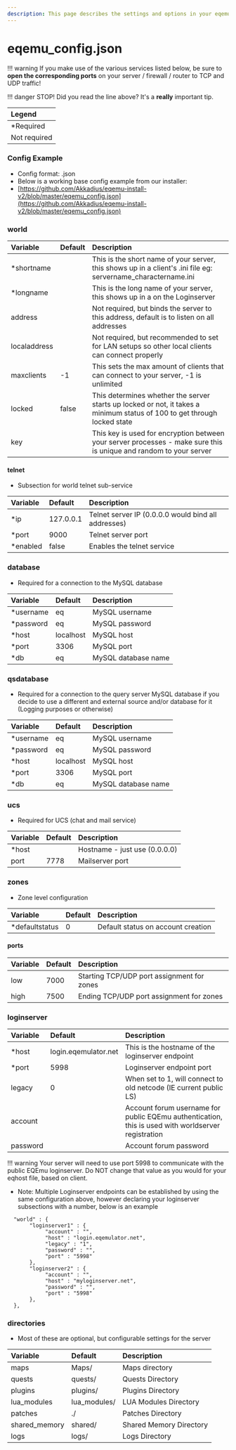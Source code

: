 ```yaml
---
description: This page describes the settings and options in your eqemu_config.json file.
---
```


# eqemu_config.json

!!! warning
If you make use of the various services listed below, be sure to **open the corresponding ports** on your server /
firewall / router to TCP and UDP traffic!

!!! danger
STOP!  Did you read the line above? It's a **really** important tip.

| Legend       |
|:-------------|
| *Required    |
| Not required |

### Config Example

* Config format: .json
* Below is a working base config example from our installer:
* [https://github.com/Akkadius/eqemu-install-v2/blob/master/eqemu_config.json](https://github.com/Akkadius/eqemu-install-v2/blob/master/eqemu_config.json)

### world

| Variable     | Default | Description                                                                                                              |
|:-------------|:--------|:-------------------------------------------------------------------------------------------------------------------------|
| *shortname   |         | This is the short name of your server, this shows up in a client's .ini file eg: servername_charactername.ini            |
| *longname    |         | This is the long name of your server, this shows up in a on the Loginserver                                              |
| address      |         | Not required, but binds the server to this address, default is to listen on all addresses                                |
| localaddress |         | Not required, but recommended to set for LAN setups so other local clients can connect properly                          |
| maxclients   | -1      | This sets the max amount of clients that can connect to your server, -1 is unlimited                                     |
| locked       | false   | This determines whether the server starts up locked or not, it takes a minimum status of 100 to get through locked state |
| key          |         | This key is used for encryption between your server processes - make sure this is unique and random to your server       |

#### telnet

* Subsection for world telnet sub-service

| Variable | Default   | Description                                         |
|:---------|:----------|:----------------------------------------------------|
| *ip      | 127.0.0.1 | Telnet server IP (0.0.0.0 would bind all addresses) |
| *port    | 9000      | Telnet server port                                  |
| *enabled | false     | Enables the telnet service                          |

### database

* Required for a connection to the MySQL database

| Variable  | Default   | Description         |
|:----------|:----------|:--------------------|
| *username | eq        | MySQL username      |
| *password | eq        | MySQL password      |
| *host     | localhost | MySQL host          |
| *port     | 3306      | MySQL port          |
| *db       | eq        | MySQL database name |

### qsdatabase

* Required for a connection to the query server MySQL database if you decide to use a different and external source
  and/or database for it (Logging purposes or otherwise)

| Variable  | Default   | Description         |
|:----------|:----------|:--------------------|
| *username | eq        | MySQL username      |
| *password | eq        | MySQL password      |
| *host     | localhost | MySQL host          |
| *port     | 3306      | MySQL port          |
| *db       | eq        | MySQL database name |

### ucs

* Required for UCS (chat and mail service)

| Variable | Default | Description                   |
|:---------|:--------|:------------------------------|
| *host    |         | Hostname - just use (0.0.0.0) |
| port     | 7778    | Mailserver port               |

### zones

* Zone level configuration

| Variable       | Default | Description                        |
|:---------------|:--------|:-----------------------------------|
| *defaultstatus | 0       | Default status on account creation |

#### ports

| Variable | Default | Description                                |
|:---------|:--------|:-------------------------------------------|
| low      | 7000    | Starting TCP/UDP port assignment for zones |
| high     | 7500    | Ending TCP/UDP port assignment for zones   |

### loginserver

| Variable | Default              | Description                                                                                        |
|:---------|:---------------------|:---------------------------------------------------------------------------------------------------|
| *host    | login.eqemulator.net | This is the hostname of the loginserver endpoint                                                   |
| *port    | 5998                 | Loginserver endpoint port                                                                          |
| legacy   | 0                    | When set to 1, will connect to old netcode (IE current public LS)                                  |
| account  |                      | Account forum username for public EQEmu authentication, this is used with worldserver registration |
| password |                      | Account forum password                                                                             |

!!! warning
Your server will need to use port 5998 to communicate with the public EQEmu loginserver. Do NOT change that value as you
would for your eqhost file, based on client.

* Note: Multiple Loginserver endpoints can be established by using the same configuration above, however declaring your
  loginserver subsections with a number, below is an example

```text
  "world" : {
	   "loginserver1" : {
			"account" : "",
			"host" : "login.eqemulator.net",
			"legacy" : "1",
			"password" : "",
			"port" : "5998"
	   },
	   "loginserver2" : {
			"account" : "",
			"host" : "myloginserver.net",
			"password" : "",
			"port" : "5998"
	   },
  },
```

### directories

* Most of these are optional, but configurable settings for the server

| Variable      | Default      | Description             |
|:--------------|:-------------|:------------------------|
| maps          | Maps/        | Maps directory          |
| quests        | quests/      | Quests Directory        |
| plugins       | plugins/     | Plugins Directory       |
| lua_modules   | lua_modules/ | LUA Modules Directory   |
| patches       | ./           | Patches Directory       |
| shared_memory | shared/      | Shared Memory Directory |
| logs          | logs/        | Logs Directory          |

